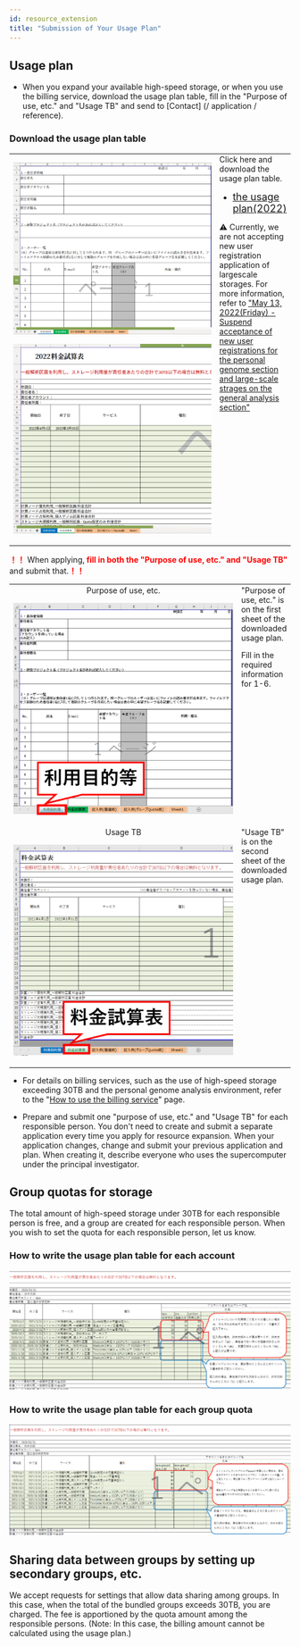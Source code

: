 ```yaml
---
id: resource_extension
title: "Submission of Your Usage Plan"
---
```


## Usage plan


- When you expand your available high-speed storage, or when you use the billing service, download the usage plan table, fill in the "Purpose of use, etc." and "Usage TB" and send to [Contact] (/ application / reference).


### Download the usage plan table

<table>
<tr>
<td width="400" height="400" align="center">

![](usageTB_plain.png)

![](purpose_of_use_etc_plain.png)

</td>
<td valign="top">
Click here and download the usage plan table.

[<ul><li><font size="+1.5">the usage plan(2022)</font></li></ul>](/files/usage_plan-ver2.3.3-2022.xlsx)
<p>&#x26A0; Currently, we are not accepting new user registration application of largescale storages. For more information, refer to <a href="https://sc.ddbj.nig.ac.jp/en/blog/2022-05-13-suspension-of-applications">"May 13, 2022(Friday) - Suspend acceptance of new user registrations for the personal genome section and large-scale strages on the general analysis section"</a></p>
</td>
</tr>
</table>


<font color="red"><b>！！</b></font> When applying,<font color="red"><b> fill in both the "Purpose of use, etc." and "Usage TB"</b></font> and submit that.<font color="red"><b>！！</b></font>  

<table>
<tr>
<td width="400" height="400" align="center">
Purpose of use, etc.

![](purpose_of_use_etc.png)

</td>
<td valign="top">
"Purpose of use, etc." is on the first sheet of the downloaded usage plan.

Fill in the required information for 1-6.
</td>
</tr>
<tr>
<td width="400" height="400" align="center">
Usage TB

![](usageTB.png)

</td>
<td valign="top">
"Usage TB" is on the second sheet of the downloaded usage plan.
</td>

</tr>
</table>

- For details on billing services, such as the use of high-speed storage exceeding 30TB and the personal genome analysis environment, refer to the "[How to use the billing service](/application/billing_service)" page.

- Prepare and submit one "purpose of use, etc." and "Usage TB" for each responsible person. You don't need to create and submit a separate application every time you apply for resource expansion. When your application changes, change and submit your previous application and plan. When creating it, describe everyone who uses the supercomputer under the principal investigator.

## Group quotas for storage

The total amount of high-speed storage under 30TB for each responsible person is free, and a group are created for each responsible person. When you wish to set the quota for each responsible person, let us know.

### How to write the usage plan table for each account
![](usage_plan_table1.png)

### How to write the usage plan table for each group quota
![](usage_plan_table2.png)


## Sharing data between groups by setting up secondary groups, etc.

We accept requests for settings that allow data sharing among groups. In this case, when the total of the bundled groups exceeds 30TB, you are charged. The fee is apportioned by the quota amount among the responsible persons. (Note: In this case, the billing amount cannot be calculated using the usage plan.)

